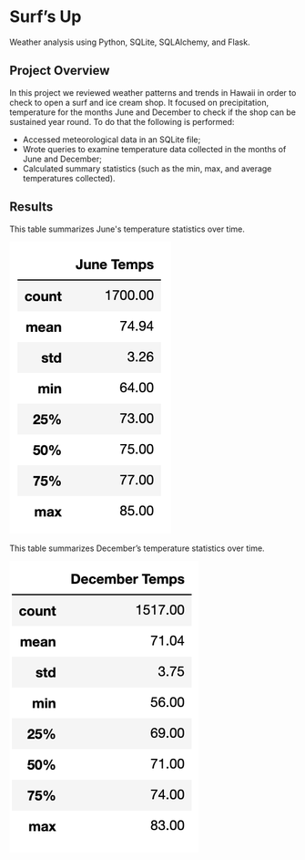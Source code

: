# Surf’s Up
Weather analysis using Python, SQLite, SQLAlchemy, and Flask.
## Project Overview
In this project we reviewed weather patterns and trends in Hawaii in order to check to open a surf and ice cream shop. It focused on precipitation, temperature for the months June and December to check if the shop can be sustained year round. To do that the following is performed:
- Accessed meteorological data in an SQLite file;
- Wrote queries to examine temperature data collected in the months of June and December;
- Calculated summary statistics (such as the min, max, and average temperatures collected).

## Results

This table summarizes June's temperature statistics over time.

![June Temperate Statistics](Resources/June_Temps_Stats.png)

This table summarizes December’s temperature statistics over time.

![December Temperature Statistics](Resources/December_Temps_Stats.png)

